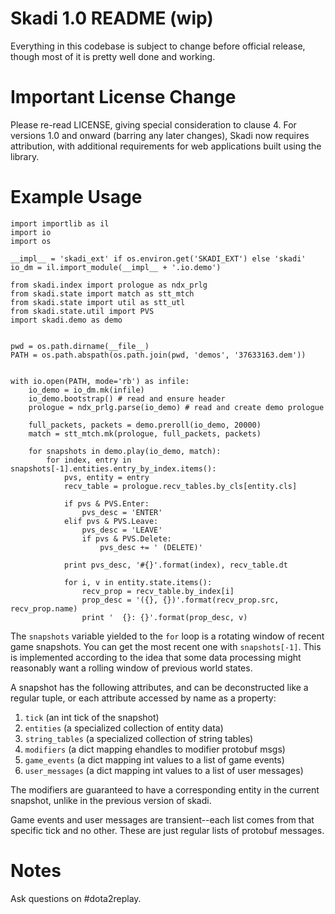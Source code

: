 Skadi 1.0 README (wip)
======================

Everything in this codebase is subject to change before official release,
though most of it is pretty well done and working.


Important License Change
========================

Please re-read LICENSE, giving special consideration to clause 4. For versions
1.0 and onward (barring any later changes), Skadi now requires attribution,
with additional requirements for web applications built using the library.


Example Usage
=============

    import importlib as il
    import io
    import os

    __impl__ = 'skadi_ext' if os.environ.get('SKADI_EXT') else 'skadi'
    io_dm = il.import_module(__impl__ + '.io.demo')

    from skadi.index import prologue as ndx_prlg
    from skadi.state import match as stt_mtch
    from skadi.state import util as stt_utl
    from skadi.state.util import PVS
    import skadi.demo as demo


    pwd = os.path.dirname(__file__)
    PATH = os.path.abspath(os.path.join(pwd, 'demos', '37633163.dem'))


    with io.open(PATH, mode='rb') as infile:
        io_demo = io_dm.mk(infile)
        io_demo.bootstrap() # read and ensure header
        prologue = ndx_prlg.parse(io_demo) # read and create demo prologue

        full_packets, packets = demo.preroll(io_demo, 20000)
        match = stt_mtch.mk(prologue, full_packets, packets)

        for snapshots in demo.play(io_demo, match):
            for index, entry in snapshots[-1].entities.entry_by_index.items():
                pvs, entity = entry
                recv_table = prologue.recv_tables.by_cls[entity.cls]

                if pvs & PVS.Enter:
                    pvs_desc = 'ENTER'
                elif pvs & PVS.Leave:
                    pvs_desc = 'LEAVE'
                    if pvs & PVS.Delete:
                        pvs_desc += ' (DELETE)'

                print pvs_desc, '#{}'.format(index), recv_table.dt

                for i, v in entity.state.items():
                    recv_prop = recv_table.by_index[i]
                    prop_desc = '({}, {})'.format(recv_prop.src, recv_prop.name)
                    print '  {}: {}'.format(prop_desc, v)

The `snapshots` variable yielded to the `for` loop is a rotating window of
recent game snapshots. You can get the most recent one with `snapshots[-1]`.
This is implemented according to the idea that some data processing might
reasonably want a rolling window of previous world states.

A snapshot has the following attributes, and can be deconstructed like a
regular tuple, or each attribute accessed by name as a property:

1. `tick` (an int tick of the snapshot)
2. `entities` (a specialized collection of entity data)
3. `string_tables` (a specialized collection of string tables)
4. `modifiers` (a dict mapping ehandles to modifier protobuf msgs)
5. `game_events` (a dict mapping int values to a list of game events)
6. `user_messages` (a dict mapping int values to a list of user messages)

The modifiers are guaranteed to have a corresponding entity in the current
snapshot, unlike in the previous version of skadi.

Game events and user messages are transient--each list comes from that
specific tick and no other. These are just regular lists of protobuf messages.

Notes
=====

Ask questions on #dota2replay.
